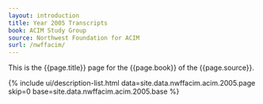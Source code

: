 ```yaml
---
layout: introduction
title: Year 2005 Transcripts
book: ACIM Study Group
source: Northwest Foundation for ACIM
surl: /nwffacim/
---
```


This is the {{page.title}} page for the {{page.book}} of the
{{page.source}}.

{% include ui/description-list.html
data=site.data.nwffacim.acim.2005.page skip=0
base=site.data.nwffacim.acim.2005.base %}

